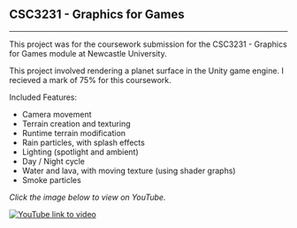 ## CSC3231 - Graphics for Games

---

This project was for the coursework submission for the CSC3231 - Graphics for Games module at Newcastle University.

This project involved rendering a planet surface in the Unity game engine. I recieved a mark of 75% for this coursework.

Included Features:
- Camera movement
- Terrain creation and texturing
- Runtime terrain modification
- Rain particles, with splash effects
- Lighting (spotlight and ambient)
- Day / Night cycle
- Water and lava, with moving texture (using shader graphs)
- Smoke particles

*Click the image below to view on YouTube.*


[![YouTube link to video](https://img.youtube.com/vi/AkicHWmaSd0/0.jpg)](https://www.youtube.com/watch?v=AkicHWmaSd0)
